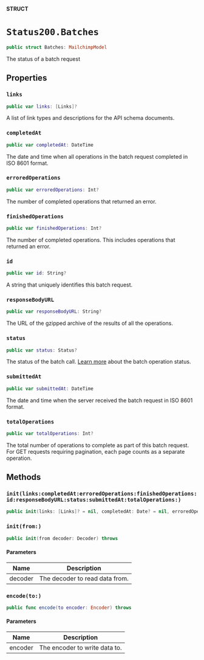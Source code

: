 **STRUCT**

# `Status200.Batches`

```swift
public struct Batches: MailchimpModel
```

The status of a batch request

## Properties
### `links`

```swift
public var links: [Links]?
```

A list of link types and descriptions for the API schema documents.

### `completedAt`

```swift
public var completedAt: DateTime
```

The date and time when all operations in the batch request completed in ISO 8601 format.

### `erroredOperations`

```swift
public var erroredOperations: Int?
```

The number of completed operations that returned an error.

### `finishedOperations`

```swift
public var finishedOperations: Int?
```

The number of completed operations. This includes operations that returned an error.

### `id`

```swift
public var id: String?
```

A string that uniquely identifies this batch request.

### `responseBodyURL`

```swift
public var responseBodyURL: String?
```

The URL of the gzipped archive of the results of all the operations.

### `status`

```swift
public var status: Status?
```

The status of the batch call. [Learn more](https://mailchimp.com/developer/marketing/guides/run-async-requests-batch-endpoint/#check-the-status-of-a-batch-operation) about the batch operation status.

### `submittedAt`

```swift
public var submittedAt: DateTime
```

The date and time when the server received the batch request in ISO 8601 format.

### `totalOperations`

```swift
public var totalOperations: Int?
```

The total number of operations to complete as part of this batch request. For GET requests requiring pagination, each page counts as a separate operation.

## Methods
### `init(links:completedAt:erroredOperations:finishedOperations:id:responseBodyURL:status:submittedAt:totalOperations:)`

```swift
public init(links: [Links]? = nil, completedAt: Date? = nil, erroredOperations: Int? = nil, finishedOperations: Int? = nil, id: String? = nil, responseBodyURL: String? = nil, status: Status? = nil, submittedAt: Date? = nil, totalOperations: Int? = nil)
```

### `init(from:)`

```swift
public init(from decoder: Decoder) throws
```

#### Parameters

| Name | Description |
| ---- | ----------- |
| decoder | The decoder to read data from. |

### `encode(to:)`

```swift
public func encode(to encoder: Encoder) throws
```

#### Parameters

| Name | Description |
| ---- | ----------- |
| encoder | The encoder to write data to. |